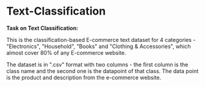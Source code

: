 # Text-Classification

**Task on Text Classification:**

This is the classification-based E-commerce text dataset for 4 categories - "Electronics", "Household", "Books" and "Clothing & Accessories", which almost cover 80% of any E-commerce website.

The dataset is in ".csv" format with two columns - the first column is the class name and the second one is the datapoint of that class. The data point is the product and description from the e-commerce website.
